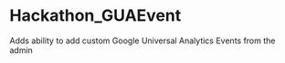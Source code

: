 Hackathon_GUAEvent
===================

Adds ability to add custom Google Universal Analytics Events from the admin
